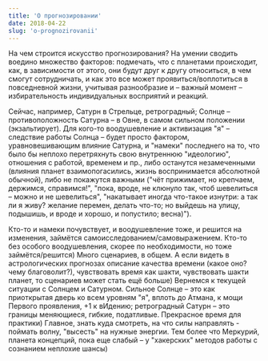 ```yaml
---
title: 'О прогнозировании'
date: 2018-04-22
slug: 'o-prognozirovanii'
---
```


На чем строится искусство прогнозирования? На умении сводить воедино множество факторов: подмечать, что с планетами происходит, как, в зависимости от этого, они будут друг к другу относиться, в чем смогут сотрудничать, и как это все может проявиться/воплотиться в повседневной жизни, учитывая разнообразие и – важный момент – избирательность индивидуальных восприятий и реакций. 

<!-- more -->

Сейчас, например, Сатурн в Стрельце, ретроградный; Солнце – противоположность Сатурна – в Овне, в самом сильном положении (экзальтирует). Для кого-то воодушевление и активизация "я" – следствие работы Солнца – будет просто фактором, уравновешивающим влияние Сатурна, и "намеки" последнего на то, что было бы неплохо перетряхнуть свою внутреннюю "идеологию", отношения с работой, временем и пр., либо останутся незамеченными (влияния планет взаимопогасились, жизнь воспринимается абсолютной обычной), либо не покажутся важными ("чёт прижимает, но крепчаем, держимся, справимся!", "пока, вроде, не клюнуло так, чтоб шевелиться – можно и не шевелиться", "накатывает иногда что-такое изнутри: а так ли я живу? желание перемен, делать что-то; но выйдешь на улицу, подышишь, и вроде и хорошо, и попустило; весна)"). 

Кто-то и намеки почувствует, и воодушевление тоже, и решится на изменения, займётся самоисследованием/самовыражением. Кто-то без особого воодушевления, скорее по необходимости, но тоже займётся/решится) Много сценариев, в общем. А если видеть в астрологических прогнозах описание качества времени (какое оно? чему благоволит?), чувствовать время как шакти, чувствовать шакти планет, то сценариев может стать ещё больше) Вернемся к текущей ситуации с Солнцем и Сатурном. Сильное Солнце – это как приоткрытая дверь ко всем уровням "я", вплоть до Атмана, к мощи Первого проявления, +1 к вИдению; ретроградный Сатурн – это границы меняющиеся, гибкие, податливые. Прекрасное время для практики) Главное, знать куда смотреть, на что силы направлять - поймать волну, "высесть" на нужные энергии. Тем более что Меркурий, планета концепций, пока еще слабый – у "хакерских" методов работы с сознанием неплохие шансы)